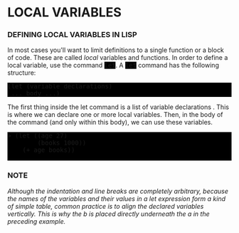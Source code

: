 # LOCAL VARIABLES

### DEFINING LOCAL VARIABLES IN LISP

In most cases you'll want to limit definitions to a single function or a block of code. These are called *local* variables and functions.
In order to define a local variable, use the command <span style="background-color:black; font-family:monospace">let</span>. A <span style="background-color:black; font-family:monospace">let</span> command has the following structure:
<pre style="background-color:black;">
(let (variable declarations)
 ... body ...)
</pre>

The first thing inside the let command is a list of variable declarations .
This is where we can declare one or more local variables. Then, in the body
of the command (and only within this body), we can use these variables.
<pre style="background-color:black;">
> (let ((age 27)
        (books 1000))
    (+ age books))
 </pre>
 
 ### NOTE 
 *Although the indentation and line breaks are completely arbitrary, because the names of
the variables and their values in a let expression form a kind of simple table, common
practice is to align the declared variables vertically. This is why the b is placed directly
underneath the a in the preceding example.*
